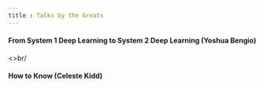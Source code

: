 ```yaml
---
title : Talks by the Greats
---
```


#### From System 1 Deep Learning to System 2 Deep Learning (Yoshua Bengio)
<div id="presentation-embed-38921750"></div>
<script src='https://slideslive.com/embed_presentation.js'></script>
<script>
    embed = new SlidesLiveEmbed('presentation-embed-38921750', {
        presentationId: '38921750',
        autoPlay: false, // change to true to autoplay the embedded presentation
        verticalEnabled: false
    });
</script>
<>br/<br/>


#### How to Know (Celeste Kidd)
<div id="presentation-embed-38921495"></div>
<script src='https://slideslive.com/embed_presentation.js'></script>
<script>
    embed = new SlidesLiveEmbed('presentation-embed-38921495', {
        presentationId: '38921495',
        autoPlay: false, // change to true to autoplay the embedded presentation
        verticalEnabled: false
    });
</script>
